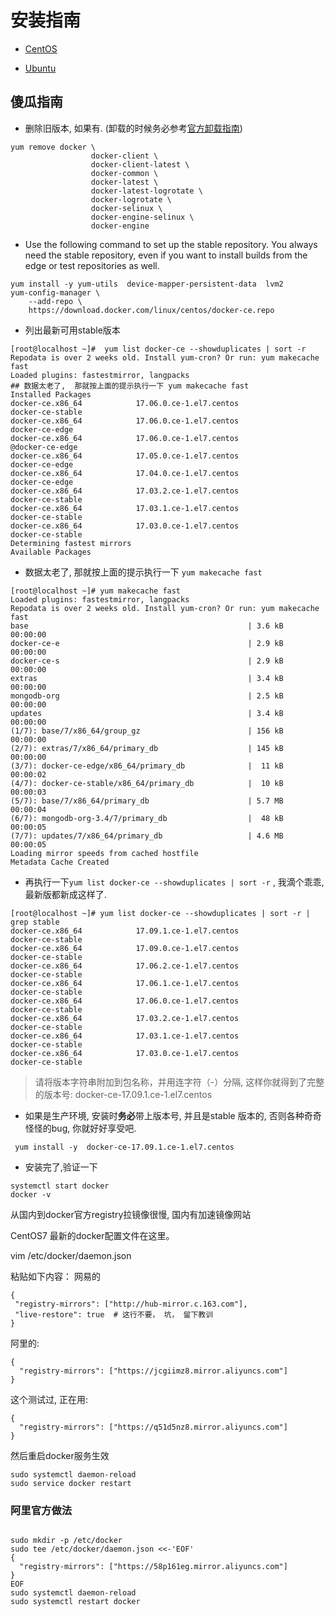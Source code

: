 ﻿安装指南
==

- [CentOS](https://docs.docker.com/engine/installation/linux/docker-ce/centos/)

- [Ubuntu](https://docs.docker.com/engine/installation/linux/docker-ce/ubuntu/)

傻瓜指南
--

- 删除旧版本, 如果有.  (卸载的时候务必参考[官方卸载指南](https://docs.docker.com/engine/installation/linux/docker-ce/centos/))

```
yum remove docker \
                  docker-client \
                  docker-client-latest \
                  docker-common \
                  docker-latest \
                  docker-latest-logrotate \
                  docker-logrotate \
                  docker-selinux \
                  docker-engine-selinux \
                  docker-engine
```
- Use the following command to set up the stable repository. You always need the stable repository, even if you want to install builds from the edge or test repositories as well.

```
yum install -y yum-utils  device-mapper-persistent-data  lvm2
yum-config-manager \
    --add-repo \
    https://download.docker.com/linux/centos/docker-ce.repo
```

- 列出最新可用stable版本

```
[root@localhost ~]#  yum list docker-ce --showduplicates | sort -r
Repodata is over 2 weeks old. Install yum-cron? Or run: yum makecache fast
Loaded plugins: fastestmirror, langpacks
## 数据太老了,  那就按上面的提示执行一下 yum makecache fast
Installed Packages
docker-ce.x86_64            17.06.0.ce-1.el7.centos             docker-ce-stable
docker-ce.x86_64            17.06.0.ce-1.el7.centos             docker-ce-edge
docker-ce.x86_64            17.06.0.ce-1.el7.centos             @docker-ce-edge
docker-ce.x86_64            17.05.0.ce-1.el7.centos             docker-ce-edge
docker-ce.x86_64            17.04.0.ce-1.el7.centos             docker-ce-edge
docker-ce.x86_64            17.03.2.ce-1.el7.centos             docker-ce-stable
docker-ce.x86_64            17.03.1.ce-1.el7.centos             docker-ce-stable
docker-ce.x86_64            17.03.0.ce-1.el7.centos             docker-ce-stable
Determining fastest mirrors
Available Packages
```
- 数据太老了,  那就按上面的提示执行一下 ``` yum makecache fast ```

```
[root@localhost ~]# yum makecache fast
Loaded plugins: fastestmirror, langpacks
Repodata is over 2 weeks old. Install yum-cron? Or run: yum makecache fast
base                                                 | 3.6 kB  00:00:00
docker-ce-e                                          | 2.9 kB  00:00:00
docker-ce-s                                          | 2.9 kB  00:00:00
extras                                               | 3.4 kB  00:00:00
mongodb-org                                          | 2.5 kB  00:00:00
updates                                              | 3.4 kB  00:00:00
(1/7): base/7/x86_64/group_gz                        | 156 kB  00:00:00
(2/7): extras/7/x86_64/primary_db                    | 145 kB  00:00:00
(3/7): docker-ce-edge/x86_64/primary_db              |  11 kB  00:00:02
(4/7): docker-ce-stable/x86_64/primary_db            |  10 kB  00:00:03
(5/7): base/7/x86_64/primary_db                      | 5.7 MB  00:00:04
(6/7): mongodb-org-3.4/7/primary_db                  |  48 kB  00:00:05
(7/7): updates/7/x86_64/primary_db                   | 4.6 MB  00:00:05
Loading mirror speeds from cached hostfile
Metadata Cache Created
```
- 再执行一下``` yum list docker-ce --showduplicates | sort -r ``` ,  我滴个乖乖, 最新版都新成这样了.

```
[root@localhost ~]# yum list docker-ce --showduplicates | sort -r | grep stable
docker-ce.x86_64            17.09.1.ce-1.el7.centos             docker-ce-stable
docker-ce.x86_64            17.09.0.ce-1.el7.centos             docker-ce-stable
docker-ce.x86_64            17.06.2.ce-1.el7.centos             docker-ce-stable
docker-ce.x86_64            17.06.1.ce-1.el7.centos             docker-ce-stable
docker-ce.x86_64            17.06.0.ce-1.el7.centos             docker-ce-stable
docker-ce.x86_64            17.03.2.ce-1.el7.centos             docker-ce-stable
docker-ce.x86_64            17.03.1.ce-1.el7.centos             docker-ce-stable
docker-ce.x86_64            17.03.0.ce-1.el7.centos             docker-ce-stable

```
> 请将版本字符串附加到包名称，并用连字符（-）分隔, 这样你就得到了完整的版本号:  docker-ce-17.09.1.ce-1.el7.centos 

- 如果是生产环境, 安装时**务必**带上版本号, 并且是stable 版本的, 否则各种奇奇怪怪的bug, 你就好好享受吧.

```
 yum install -y  docker-ce-17.09.1.ce-1.el7.centos
```

- 安装完了,验证一下

```
systemctl start docker
docker -v 
```

从国内到docker官方registry拉镜像很慢, 国内有加速镜像网站

CentOS7 最新的docker配置文件在这里。

vim /etc/docker/daemon.json

粘贴如下内容：
网易的

```
{
 "registry-mirrors": ["http://hub-mirror.c.163.com"],
 "live-restore": true  # 这行不要， 坑， 留下教训
}
```
阿里的:

```
{
  "registry-mirrors": ["https://jcgiimz8.mirror.aliyuncs.com"]
}
```
这个测试过, 正在用:
```
{
  "registry-mirrors": ["https://q51d5nz8.mirror.aliyuncs.com"]
}
```
然后重启docker服务生效
```
sudo systemctl daemon-reload
sudo service docker restart	
```

### 阿里官方做法		  

```

sudo mkdir -p /etc/docker
sudo tee /etc/docker/daemon.json <<-'EOF'
{
  "registry-mirrors": ["https://58p161eg.mirror.aliyuncs.com"]
}
EOF
sudo systemctl daemon-reload
sudo systemctl restart docker

```